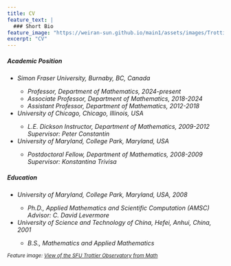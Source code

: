 ```yaml
---
title: CV
feature_text: |
  ### Short Bio
feature_image: "https://weiran-sun.github.io/main1/assets/images/Trottier.jpg"
excerpt: "CV"
---
```


##### Academic Position
- <em>Simon Fraser University, Burnaby, BC, Canada<em>
  - Professor, Department of Mathematics, 2024-present
  - Associate Professor, Department of Mathematics, 2018-2024
  - Assistant Professor, Department of Mathematics, 2012-2018
- <em>University of Chicago, Chicago, Illinois, USA<em>
  - L.E. Dickson Instructor, Department of Mathematics, 2009-2012  
    Supervisor: Peter Constantin
- <em>University of Maryland, College Park, Maryland, USA<em>
  - Postdoctoral Fellow, Department of Mathematics, 2008-2009  
    Supervisor: Konstantina Trivisa
    
##### Education
- <em>University of Maryland, College Park, Maryland, USA,<em> 2008
  - Ph.D., Applied Mathematics and Scientific Computation (AMSC)  
    Advisor: C. David Levermore
- <em>University of Science and Technology of China, Hefei, Anhui, China,<em> 2001  
  - B.S., Mathematics and Applied Mathematics


<small><em>Feature image: [View of the SFU Trottier Observatory from Math](https://weiran-sun.github.io/main1/assets/images/Trottier.jpg)</em></small>
